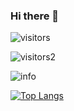 ### Hi there 👋

![visitors](https://visitor-badge.glitch.me/badge?page_id=pure-peace.pure-peace)

![visitors2](http://antzuhl.cn:4000/get/@pure-peace.readme)

![info](https://github-readme-stats.vercel.app/api?username=pure-peace&show_icons=true&count_private=true&hide=prs&theme=default_repocard)

[![Top Langs](https://github-readme-stats.vercel.app/api/top-langs/?username=pure-peace&layout=compact)](https://github.com/pure-peace/pure-peace)
